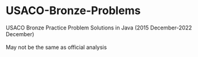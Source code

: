 # USACO-Bronze-Problems
USACO Bronze Practice Problem Solutions in Java (2015 December-2022 December) </br> </br>
May not be the same as official analysis
